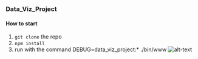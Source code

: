 ### Data_Viz_Project
#### How to start
1. `git clone` the repo
2. `npm install`
3. run with the command DEBUG=data_viz_project:* ./bin/www
 ![alt-text](https://github.com/nina-mir/data_visualization_course_project/blob/master/Peek%202020-05-10%2020-12.gif)

